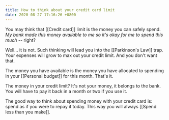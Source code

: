 ```yaml
---
title: How to think about your credit card limit
date: 2020-08-27 17:16:26 +0800
---
```


You may think that [[Credit card]] limit is the money you can safely spend. *My bank made this money available to me so it's okay for me to spend this much* -- right?

Well... it is not. Such thinking will lead you into the [[Parkinson's Law]] trap. Your expenses will grow to max out your credit limit. And you don't want that.

The money you have available is the money you have allocated to spending in your [[Personal budget]] for this month. That's it.

The money in your credit limit? It's not your money, it belongs to the bank. You will have to pay it back in a month or two if you use it. 

The good way to think about spending money with your credit card is: spend as if you were to repay it today. This way you will always [[Spend less than you make]].
